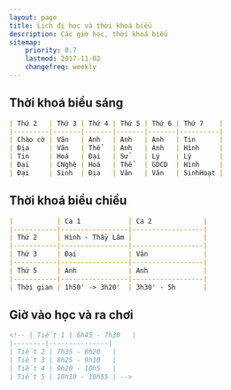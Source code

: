 ```yaml
---
layout: page
title: Lịch đi học và thời khoá biểu
description: Các giờ học, thời khoá biểu
sitemap:
    priority: 0.7
    lastmod: 2017-11-02
    changefreq: weekly
---
```

## Thời khoá biểu sáng 
```markdown
| Thứ 2   | Thứ 3 | Thứ 4 | Thứ 5 | Thứ 6 | Thứ 7    |
|---------|-------|-------|-------|-------|----------|
| Chào cờ | Văn   | Anh   | Anh   | Anh   | Tin      |
| Địa     | Văn   | Thể   | Anh   | Anh   | Hình     |
| Tin     | Hoá   | Đại   | Sử    | Lý    | Lý       |
| Đại     | CNghệ | Hoá   | Thể   | GDCD  | Hình     |
| Đại     | Sinh  | Địa   | Văn   | Văn   | SinhHoạt |

```
## Thời khoá biểu chiều
```markdown
|           | Ca 1            | Ca 2             |
|-----------|-----------------|------------------|
| Thứ 2     | Hình - Thầy Lâm |                  |
|-----------|-----------------|------------------|
| Thứ 3     | Đại             | Văn              |
|-----------|-----------------|------------------|
| Thứ 5     | Anh             | Anh              |
|-----------|-----------------|------------------|
| Thời gian | 1h50' -> 3h20'  | 3h30' - 5h       |
```
## Giờ vào học và ra chơi 
```markdown
<!-- | Tiết 1 | 6h45 - 7h30   |
|--------|---------------|
| Tiết 2 | 7h35 - 8h20   |
| Tiết 3 | 8h25 - 9h10   |
| Tiết 4 | 9h20 - 10h5   |
| Tiết 5 | 10h10 - 10h55 | -->
```
<!-- ## About our Site

<span class="image left"><img src="{{ "/images/pic04.jpg" | absolute_url }}" alt="" /></span>

Making steady content and conveying it well takes a great deal of research and, hence, time and exertion. Building a profound established comprehension of your target customer needs is critical as your principle objective ought to be to fulfill their requirements as awesome content. You should need to enhance their lives. Having significant content like this may not be simple by any methods. Be that as it may, in any case, it's a fundamental apparatus in the event that you expect to grow a fruitful and supportable business in the present web focused world.

Receiving the benefits of content is a certain something. Be that as it may, it's so substantially less demanding once you begin conveying all the more successfully. The profitable content thought isn't just about bragging your item's capacities and general worth or your organization's achievements. You should concentrate less on advertising how awesome your item is and rather concentrate on indicating how valuable it is. This is a client focused approach as it concentrates on their issues and your answer for them. Making yourself fundamental is critical.

### Content is Imortant
<div class="box">
  <p>
  In saying that, a one-measure fits-all approach won't do the trick with regards to content promoting. Rather, an emphasis on making remarkable, high caliber and totally genuine content that is engaging, helpful and fascinating for customers will get you the crown. From content, video and symbolism to infographics, studies, online courses and podcasts, whatever your favored content medium is, guarantee it is shareable and pertinent to your industry.
  </p>
</div>

<span class="image left"><img src="{{ "/images/pic05.jpg" | absolute_url }}" alt="" /></span>

On social media, we may share our own thoughts and advance our image notwithstanding spreading musings for different associations and affiliations. With such a critical number of associations with people and relationship on social media, our experience can be over-burden with a considerable measure of information. -->

